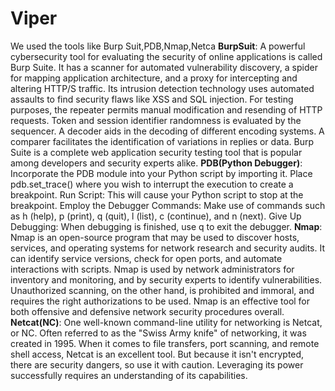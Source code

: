 # Viper

We used the tools like Burp Suit,PDB,Nmap,Netca
**BurpSuit**:
A powerful cybersecurity tool for evaluating the security of online applications is called Burp Suite. It has a scanner for automated vulnerability discovery, a spider for mapping application architecture, and a proxy for intercepting and altering HTTP/S traffic. Its intrusion detection technology uses automated assaults to find security flaws like XSS and SQL injection. For testing purposes, the repeater permits manual modification and resending of HTTP requests. Token and session identifier randomness is evaluated by the sequencer. A decoder aids in the decoding of different encoding systems. A comparer facilitates the identification of variations in replies or data. Burp Suite is a complete web application security testing tool that is popular among developers and security experts alike.
**PDB(Python Debugger)**:
Incorporate the PDB module into your Python script by importing it.
Place pdb.set_trace() where you wish to interrupt the execution to create a breakpoint.
Run Script: This will cause your Python script to stop at the breakpoint.
Employ the Debugger Commands: Make use of commands such as h (help), p (print), q (quit), l (list), c (continue), and n (next).
Give Up Debugging: When debugging is finished, use q to exit the debugger.
**Nmap**:
Nmap is an open-source program that may be used to discover hosts, services, and operating systems for network research and security audits.
It can identify service versions, check for open ports, and automate interactions with scripts.
Nmap is used by network administrators for inventory and monitoring, and by security experts to identify vulnerabilities.
Unauthorized scanning, on the other hand, is prohibited and immoral, and requires the right authorizations to be used.
Nmap is an effective tool for both offensive and defensive network security procedures overall.
**Netcat(NC)**:
One well-known command-line utility for networking is Netcat, or NC.
Often referred to as the "Swiss Army knife" of networking, it was created in 1995.
When it comes to file transfers, port scanning, and remote shell access, Netcat is an excellent tool.
But because it isn't encrypted, there are security dangers, so use it with caution.
Leveraging its power successfully requires an understanding of its capabilities.
